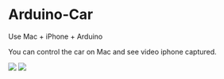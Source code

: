 Arduino-Car
===========

Use Mac + iPhone + Arduino

You can control the car on Mac and see video iphone captured.

![](http://mec0825.net/images/93/car9.jpg)
![](http://mec0825.net/images/93/car10.jpg)
